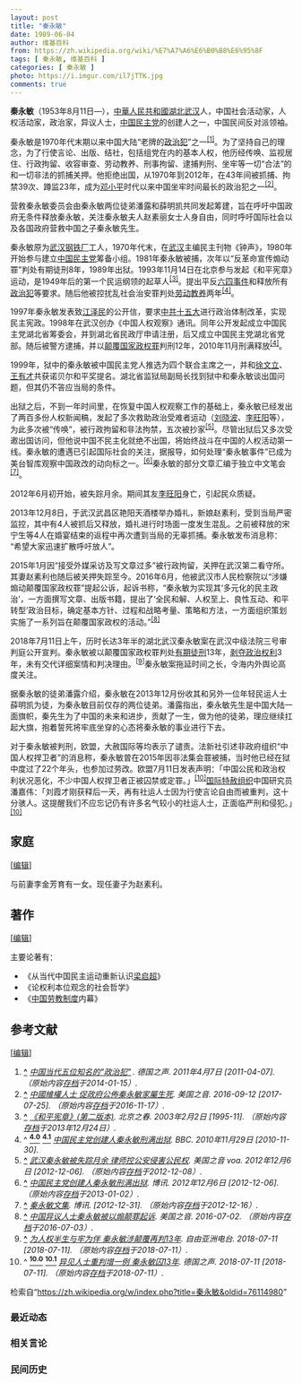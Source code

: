 ```yaml
---
layout: post
title: "秦永敏"
date: 1989-06-04
author: 维基百科
from: https://zh.wikipedia.org/wiki/%E7%A7%A6%E6%B0%B8%E6%95%8F
tags: [ 秦永敏, 维基百科 ]
categories: [ 秦永敏 ]
photo: https://i.imgur.com/il7jTTK.jpg
comments: true
---
```

<div class="mw-content-ltr mw-parser-output" lang="zh" dir="ltr"><style data-mw-deduplicate="TemplateStyles:r83732082">.mw-parser-output .infobox-subbox{padding:0;border:none;margin:-3px;width:auto;min-width:100%;font-size:100%;clear:none;float:none;background-color:transparent}.mw-parser-output .infobox-3cols-child{margin:auto}.mw-parser-output .infobox .navbar{font-size:100%}body.skin-minerva .mw-parser-output .infobox-header,body.skin-minerva .mw-parser-output .infobox-subheader,body.skin-minerva .mw-parser-output .infobox-above,body.skin-minerva .mw-parser-output .infobox-title,body.skin-minerva .mw-parser-output .infobox-image,body.skin-minerva .mw-parser-output .infobox-full-data,body.skin-minerva .mw-parser-output .infobox-below{text-align:center}@media screen{html.skin-theme-clientpref-night .mw-parser-output .infobox-full-data:not(.notheme)>div:not(.notheme)[style]{background:#1f1f23!important;color:#f8f9fa}@media screen and (prefers-color-scheme:dark){html.skin-theme-clientpref-os .mw-parser-output .infobox-full-data:not(.notheme) div:not(.notheme){background:#1f1f23!important;color:#f8f9fa}}html.skin-theme-clientpref-night .mw-parser-output .infobox td div:not(.notheme)[style]{background:transparent!important;color:var(--color-base,#202122)}@media screen and (prefers-color-scheme:dark){html.skin-theme-clientpref-os .mw-parser-output .infobox td div:not(.notheme)[style]{background:transparent!important;color:var(--color-base,#202122)}}html.skin-theme-clientpref-night .mw-parser-output .infobox td div.NavHead:not(.notheme)[style]{background:transparent!important}}@media screen and (prefers-color-scheme:dark){html.skin-theme-clientpref-os .mw-parser-output .infobox td div.NavHead:not(.notheme)[style]{background:transparent!important}}@media(min-width:640px){body.skin--responsive .mw-parser-output .infobox-table{display:table!important}body.skin--responsive .mw-parser-output .infobox-table>caption{display:table-caption!important}body.skin--responsive .mw-parser-output .infobox-table>tbody{display:table-row-group}body.skin--responsive .mw-parser-output .infobox-table tr{display:table-row!important}body.skin--responsive .mw-parser-output .infobox-table th,body.skin--responsive .mw-parser-output .infobox-table td{padding-left:inherit;padding-right:inherit}}</style>
<link rel="mw-deduplicated-inline-style" href="mw-data:TemplateStyles:r83732082"><link rel="mw-deduplicated-inline-style" href="mw-data:TemplateStyles:r83732082"><link rel="mw-deduplicated-inline-style" href="mw-data:TemplateStyles:r83732082">
<p><b>秦永敏</b>（1953年8月11日<span class="useeditintro" title="Template:BLP editintro">—</span>），<a href="/wiki/%E4%B8%AD%E8%8F%AF%E4%BA%BA%E6%B0%91%E5%85%B1%E5%92%8C%E5%9C%8B" class="mw-redirect" title="中華人民共和國">中華人民共和國</a><a href="/wiki/%E6%B9%96%E5%8C%97" class="mw-redirect" title="湖北">湖北</a><a href="/wiki/%E6%AD%A6%E6%B1%89" class="mw-redirect" title="武汉">武汉</a>人，中国社会活动家，人权活动家，政治家，异议人士，<a href="/wiki/%E4%B8%AD%E5%9B%BD%E6%B0%91%E4%B8%BB%E5%85%9A" title="中国民主党">中国民主党</a>的创建人之一，中国民间反对派领袖。
</p><p>秦永敏是1970年代末期以来中国大陆“老牌的<a href="/wiki/%E6%94%BF%E6%B2%BB%E7%8A%AF" title="政治犯">政治犯</a>”之一<sup id="cite_ref-1" class="reference"><a href="#cite_note-1"><span class="cite-bracket">[</span>1<span class="cite-bracket">]</span></a></sup>。为了坚持自己的理念，为了行使言论、出版、结社，包括组党在内的基本人权，他历经传唤、监视居住、行政拘留、收容审查、劳动教养、刑事拘留、逮捕判刑、坐牢等一切“合法”的和一切非法的抓捕关押。他拒绝出国，从1970年到2012年，在43年间被抓捕、拘禁39次、蹲监23年，成为<a href="/wiki/%E9%82%93%E5%B0%8F%E5%B9%B3" title="邓小平">邓小平</a>时代以来中国坐牢时间最长的政治犯之一<sup id="cite_ref-2" class="reference"><a href="#cite_note-2"><span class="cite-bracket">[</span>2<span class="cite-bracket">]</span></a></sup>。
</p><p>营救秦永敏委员会由秦永敏两位徒弟潘露和薛明凯共同发起筹建，旨在呼吁中国政府无条件释放秦永敏，关注秦永敏夫人赵素丽女士人身自由，同时呼吁国际社会以及各国政府营救中国之子秦永敏先生。
</p>
<meta property="mw:PageProp/toc">
<div class="mw-heading mw-heading2"></div>
<p>秦永敏原为<a href="/w/index.php?title=%E6%AD%A6%E6%B1%89%E9%92%A2%E9%93%81%E5%8E%82&amp;action=edit&amp;redlink=1" class="new" title="武汉钢铁厂（页面不存在）">武汉钢铁厂</a>工人，1970年代末，在<a href="/wiki/%E6%AD%A6%E6%B1%89" class="mw-redirect" title="武汉">武汉</a>主编民主刊物《钟声》，1980年开始参与建立<a href="/wiki/%E4%B8%AD%E5%9B%BD%E6%B0%91%E4%B8%BB%E5%85%9A" title="中国民主党">中国民主党</a>筹备小组。1981年秦永敏被捕，次年以“反革命宣传煽动罪”判处有期徒刑8年，1989年出狱。1993年11月14日在北京参与发起《和平宪章》运动，是1949年后的第一个民运纲领的起草人<sup id="cite_ref-3" class="reference"><a href="#cite_note-3"><span class="cite-bracket">[</span>3<span class="cite-bracket">]</span></a></sup>。提出平反<a href="/wiki/%E5%85%AD%E5%9B%9B%E4%BA%8B%E4%BB%B6" title="六四事件">六四事件</a>和释放所有<a href="/wiki/%E6%94%BF%E6%B2%BB%E7%8A%AF" title="政治犯">政治犯</a>等要求。随后他被控扰乱社会治安罪判处<a href="/wiki/%E5%8A%B3%E5%8A%A8%E6%95%99%E5%85%BB" title="劳动教养">劳动教养</a>两年<sup id="cite_ref-BBC_4-0" class="reference"><a href="#cite_note-BBC-4"><span class="cite-bracket">[</span>4<span class="cite-bracket">]</span></a></sup>。
</p><p>1997年秦永敏发表致<a href="/wiki/%E6%B1%9F%E6%B3%BD%E6%B0%91" title="江泽民">江泽民</a>的公开信，要求<a href="/wiki/%E4%B8%AD%E5%85%B1%E5%8D%81%E4%BA%94%E5%A4%A7" class="mw-redirect" title="中共十五大">中共十五大</a>进行政治体制改革，实现民主宪政。1998年在武汉创办《中国人权观察》通讯。同年公开发起成立中国民主党湖北省筹委会，并到湖北省民政厅申请注册，后又成立中国民主党湖北省党部。随后被警方逮捕，并以<a href="/wiki/%E9%A2%A0%E8%A6%86%E5%9B%BD%E5%AE%B6%E6%94%BF%E6%9D%83%E7%BD%AA" title="颠覆国家政权罪">颠覆国家政权罪</a>判刑12年，2010年11月刑满释放<sup id="cite_ref-BBC_4-1" class="reference"><a href="#cite_note-BBC-4"><span class="cite-bracket">[</span>4<span class="cite-bracket">]</span></a></sup>。
</p><p>1999年，狱中的秦永敏被中国民主党人推选为四个联合主席之一，并和<a href="/wiki/%E5%BE%90%E6%96%87%E7%AB%8B" title="徐文立">徐文立</a>、<a href="/wiki/%E7%8E%8B%E6%9C%89%E6%89%8D" title="王有才">王有才</a>共获诺贝尔和平奖提名。湖北省监狱局副局长找到狱中和秦永敏谈出国问题，但其仍不答应当局的条件。
</p><p>出狱之后，不到一年时间里，在恢复中国人权观察工作的基础上，秦永敏已经发出了两百多份人权新闻稿，发起了多次救助政治受难者运动（<a href="/wiki/%E5%88%98%E6%99%93%E6%B3%A2" title="刘晓波">刘晓波</a>、<a href="/wiki/%E6%9D%8E%E6%97%BA%E9%98%B3" class="mw-redirect" title="李旺阳">李旺阳</a>等），为此多次被“传唤”，被行政拘留和非法拘禁，五次被抄家<sup id="cite_ref-5" class="reference"><a href="#cite_note-5"><span class="cite-bracket">[</span>5<span class="cite-bracket">]</span></a></sup>。尽管出狱后又多次受邀出国访问，但他说中国不民主化就绝不出国，将始终战斗在中国的人权活动第一线。秦永敏的遭遇已引起国际社会的关注，据报导，如何处理“秦永敏事件”已成为美台智库观察中国政改的动向标之一。<sup id="cite_ref-博讯_6-0" class="reference"><a href="#cite_note-博讯-6"><span class="cite-bracket">[</span>6<span class="cite-bracket">]</span></a></sup>秦永敏的部分文章汇编于独立中文笔会<sup id="cite_ref-博讯2_7-0" class="reference"><a href="#cite_note-博讯2-7"><span class="cite-bracket">[</span>7<span class="cite-bracket">]</span></a></sup>。
</p><p>2012年6月初开始，被失踪月余。期间其友<a href="/wiki/%E6%9D%8E%E6%97%BA%E9%98%B3" class="mw-redirect" title="李旺阳">李旺阳</a>身亡，引起民众质疑。
</p><p>2013年12月8日，于武汉武昌区艳阳天酒楼举办婚礼，新娘赵素利，受到当局严密监控，其中有4人被抓后又释放，婚礼进行时场面一度发生混乱。之前被释放的宋宁生等4人在婚宴结束的返程中再次遭到当局的无辜抓捕。秦永敏发布消息称：“希望大家迅速扩散呼吁放人”。
</p><p>2015年1月因“接受外媒采访及写文章过多”被行政拘留，关押在武汉第二看守所。其妻赵素利也随后被关押失踪至今。2016年6月，他被武汉市人民检察院以“涉嫌煽动颠覆国家政权罪”提起公诉，起诉书称，“秦永敏为实现其‘多元化的民主政治’，一方面撰写文章、出版书籍，提出了‘全民和解、人权至上、良性互动、和平转型’政治目标，确定基本方针、过程和战略考量、策略和方法，一方面组织策划实施了一系列旨在颠覆国家政权的活动。”<sup id="cite_ref-8" class="reference"><a href="#cite_note-8"><span class="cite-bracket">[</span>8<span class="cite-bracket">]</span></a></sup>
</p><p>2018年7月11日上午，历时长达3年半的湖北武汉秦永敏案在武汉中级法院三号审判庭公开宣判。秦永敏被以颠覆国家政权罪判处<a href="/wiki/%E6%9C%89%E6%9C%9F%E5%BE%92%E5%88%91" title="有期徒刑">有期徒刑</a>13年，<a href="/wiki/%E5%89%A5%E5%A4%BA%E6%94%BF%E6%B2%BB%E6%9D%83%E5%88%A9" title="剥夺政治权利">剥夺政治权利</a>3年，未有交代详细案情和判决理由。<sup id="cite_ref-9" class="reference"><a href="#cite_note-9"><span class="cite-bracket">[</span>9<span class="cite-bracket">]</span></a></sup>秦永敏案拖延时间之长，令海内外舆论高度关注。
</p><p>据秦永敏的徒弟潘露介绍，秦永敏在2013年12月份收其和另外一位年轻民运人士薛明凯为徒，为秦永敏目前仅存的两位徒弟。潘露指出，秦永敏先生是中国大陆一面旗帜，秦先生为了中国的未来和进步，贡献了一生，做为他的徒弟，理应继续扛起大旗，抱着誓死将牢底坐穿的心态将秦永敏的事业进行下去。
</p><p>对于秦永敏被判刑，欧盟，大赦国际等均表示了谴责。法新社引述非政府组织“中国人权捍卫者”的消息称，秦永敏曾在2015年因非法集会罪被捕，当时他已经在狱中度过了22个年头，也参加过劳改。欧盟7月11日发表声明：「中国公民和政治权利状况恶化，不少中国人权捍卫者正被囚禁或定罪。」<sup id="cite_ref-德国之声180711_10-0" class="reference"><a href="#cite_note-德国之声180711-10"><span class="cite-bracket">[</span>10<span class="cite-bracket">]</span></a></sup><a href="/wiki/%E5%9B%BD%E9%99%85%E7%89%B9%E8%B5%A6%E7%BB%84%E7%BB%87" class="mw-redirect" title="国际特赦组织">国际特赦组织</a>中国研究员潘嘉伟：「刘霞才刚获释后一天，再有社运人士因为行使言论自由而被重判，这十分骇人。这提醒我们不应忘记仍有许多名气较小的社运人士，正面临严刑和侵犯。」<sup id="cite_ref-德国之声180711_10-1" class="reference"><a href="#cite_note-德国之声180711-10"><span class="cite-bracket">[</span>10<span class="cite-bracket">]</span></a></sup>
</p>
<div class="mw-heading mw-heading2"><h2 id="家庭"><span id=".E5.AE.B6.E5.BA.AD"></span>家庭</h2><span class="mw-editsection"><span class="mw-editsection-bracket">[</span><a href="/w/index.php?title=%E7%A7%A6%E6%B0%B8%E6%95%8F&amp;action=edit&amp;section=2" title="编辑章节：家庭"><span>编辑</span></a><span class="mw-editsection-bracket">]</span></span></div>
<p>与前妻李金芳育有一女。现任妻子为赵素利。
</p>
<div class="mw-heading mw-heading2"><h2 id="著作"><span id=".E8.91.97.E4.BD.9C"></span>著作</h2><span class="mw-editsection"><span class="mw-editsection-bracket">[</span><a href="/w/index.php?title=%E7%A7%A6%E6%B0%B8%E6%95%8F&amp;action=edit&amp;section=3" title="编辑章节：著作"><span>编辑</span></a><span class="mw-editsection-bracket">]</span></span></div>
<p>主要论著有：
</p>
<ul><li>《从当代中国民主运动重新认识<a href="/wiki/%E6%A2%81%E5%90%AF%E8%B6%85" title="梁启超">梁启超</a>》</li>
<li>《论权利本位观念的社会哲学》</li>
<li>《<a href="/wiki/%E4%B8%AD%E5%9B%BD%E5%8A%B3%E6%95%99%E5%88%B6%E5%BA%A6" class="mw-redirect" title="中国劳教制度">中国劳教制度</a>内幕》</li></ul>
<div class="mw-heading mw-heading2"><h2 id="参考文献"><span id=".E5.8F.82.E8.80.83.E6.96.87.E7.8C.AE"></span>参考文献</h2><span class="mw-editsection"><span class="mw-editsection-bracket">[</span><a href="/w/index.php?title=%E7%A7%A6%E6%B0%B8%E6%95%8F&amp;action=edit&amp;section=4" title="编辑章节：参考文献"><span>编辑</span></a><span class="mw-editsection-bracket">]</span></span></div>
<div class="references-small">
<ol class="references">
<li id="cite_note-1"><span class="mw-cite-backlink"><b><a href="#cite_ref-1">^</a></b></span> <span class="reference-text"><cite class="citation news"><a rel="nofollow" class="external text" href="http://www.dw.de/%E4%B8%AD%E5%9B%BD%E5%BD%93%E4%BB%A3%E4%BA%94%E4%BD%8D%E7%9F%A5%E5%90%8D%E7%9A%84%E6%94%BF%E6%B2%BB%E7%8A%AF/a-14974032">中国当代五位知名的"政治犯<span style="padding-right:0.2em;">"</span></a>. 德国之声. 2011年4月7日 <span class="reference-accessdate"> [<span class="nowrap">2011-04-07</span>]</span>. （原始内容<a rel="nofollow" class="external text" href="https://web.archive.org/web/20140115014056/http://www.dw.de/%E4%B8%AD%E5%9B%BD%E5%BD%93%E4%BB%A3%E4%BA%94%E4%BD%8D%E7%9F%A5%E5%90%8D%E7%9A%84%E6%94%BF%E6%B2%BB%E7%8A%AF/a-14974032">存档</a>于2014-01-15）.</cite><span title="ctx_ver=Z39.88-2004&amp;rfr_id=info%3Asid%2Fzh.wikipedia.org%3A%E7%A7%A6%E6%B0%B8%E6%95%8F&amp;rft.atitle=%E4%B8%AD%E5%9B%BD%E5%BD%93%E4%BB%A3%E4%BA%94%E4%BD%8D%E7%9F%A5%E5%90%8D%E7%9A%84%22%E6%94%BF%E6%B2%BB%E7%8A%AF%22&amp;rft.date=2011-04-07&amp;rft.genre=article&amp;rft.jtitle=%E5%BE%B7%E5%9B%BD%E4%B9%8B%E5%A3%B0&amp;rft_id=http%3A%2F%2Fwww.dw.de%2F%25E4%25B8%25AD%25E5%259B%25BD%25E5%25BD%2593%25E4%25BB%25A3%25E4%25BA%2594%25E4%25BD%258D%25E7%259F%25A5%25E5%2590%258D%25E7%259A%2584%25E6%2594%25BF%25E6%25B2%25BB%25E7%258A%25AF%2Fa-14974032&amp;rft_val_fmt=info%3Aofi%2Ffmt%3Akev%3Amtx%3Ajournal" class="Z3988"><span style="display:none;">&nbsp;</span></span></span>
</li>
<li id="cite_note-2"><span class="mw-cite-backlink"><b><a href="#cite_ref-2">^</a></b></span> <span class="reference-text"><cite class="citation web"><a rel="nofollow" class="external text" href="https://www.voacantonese.com/a/3503681.html">中國維權人士 促政府公佈秦永敏家屬生死</a>. 美国之音. 2016-09-12 <span class="reference-accessdate"> [<span class="nowrap">2017-07-25</span>]</span>. （原始内容<a rel="nofollow" class="external text" href="https://web.archive.org/web/20161117163146/http://www.voacantonese.com/a/3503681.html">存档</a>于2016-11-17）.</cite><span title="ctx_ver=Z39.88-2004&amp;rfr_id=info%3Asid%2Fzh.wikipedia.org%3A%E7%A7%A6%E6%B0%B8%E6%95%8F&amp;rft.btitle=%E4%B8%AD%E5%9C%8B%E7%B6%AD%E6%AC%8A%E4%BA%BA%E5%A3%AB+%E4%BF%83%E6%94%BF%E5%BA%9C%E5%85%AC%E4%BD%88%E7%A7%A6%E6%B0%B8%E6%95%8F%E5%AE%B6%E5%B1%AC%E7%94%9F%E6%AD%BB&amp;rft.date=2016-09-12&amp;rft.genre=unknown&amp;rft.pub=%E7%BE%8E%E5%9B%BD%E4%B9%8B%E9%9F%B3&amp;rft_id=https%3A%2F%2Fwww.voacantonese.com%2Fa%2F3503681.html&amp;rft_val_fmt=info%3Aofi%2Ffmt%3Akev%3Amtx%3Abook" class="Z3988"><span style="display:none;">&nbsp;</span></span></span>
</li>
<li id="cite_note-3"><span class="mw-cite-backlink"><b><a href="#cite_ref-3">^</a></b></span> <span class="reference-text"><cite class="citation news"><a rel="nofollow" class="external text" href="http://beijingspring.com/bj2/1995/280/200322143133.htm">《和平宪章》(第二版本)</a>. 北京之春. 2003年2月2日 <span class="reference-accessdate"> [1995-11]</span>. （原始内容<a rel="nofollow" class="external text" href="https://web.archive.org/web/20131224105222/http://beijingspring.com/bj2/1995/280/200322143133.htm">存档</a>于2013年12月24日）.</cite><span title="ctx_ver=Z39.88-2004&amp;rfr_id=info%3Asid%2Fzh.wikipedia.org%3A%E7%A7%A6%E6%B0%B8%E6%95%8F&amp;rft.atitle=%E3%80%8A%E5%92%8C%E5%B9%B3%E5%AE%AA%E7%AB%A0%E3%80%8B%28%E7%AC%AC%E4%BA%8C%E7%89%88%E6%9C%AC%29&amp;rft.date=2003-02-02&amp;rft.genre=article&amp;rft.jtitle=%E5%8C%97%E4%BA%AC%E4%B9%8B%E6%98%A5&amp;rft_id=http%3A%2F%2Fbeijingspring.com%2Fbj2%2F1995%2F280%2F200322143133.htm&amp;rft_val_fmt=info%3Aofi%2Ffmt%3Akev%3Amtx%3Ajournal" class="Z3988"><span style="display:none;">&nbsp;</span></span> <span style="display:none;font-size:100%" class="error citation-comment">请检查<code style="color:inherit; border:inherit; padding:inherit;">|access-date=</code>中的日期值 (<a href="/wiki/Help:%E5%BC%95%E6%96%87%E6%A0%BC%E5%BC%8F1%E9%94%99%E8%AF%AF#bad_date" title="Help:引文格式1错误">帮助</a>)</span></span>
</li>
<li id="cite_note-BBC-4"><span class="mw-cite-backlink">^ <a href="#cite_ref-BBC_4-0"><sup><b>4.0</b></sup></a> <a href="#cite_ref-BBC_4-1"><sup><b>4.1</b></sup></a></span> <span class="reference-text"><cite class="citation news"><a rel="nofollow" class="external text" href="https://www.bbc.co.uk/zhongwen/simp/china/2010/11/101129_china_dissident_release.shtm">中国民主党创建人秦永敏刑满出狱</a>. BBC. 2010年11月29日 <span class="reference-accessdate"> [<span class="nowrap">2010-11-30</span>]</span>.</cite><span title="ctx_ver=Z39.88-2004&amp;rfr_id=info%3Asid%2Fzh.wikipedia.org%3A%E7%A7%A6%E6%B0%B8%E6%95%8F&amp;rft.atitle=%E4%B8%AD%E5%9B%BD%E6%B0%91%E4%B8%BB%E5%85%9A%E5%88%9B%E5%BB%BA%E4%BA%BA%E7%A7%A6%E6%B0%B8%E6%95%8F%E5%88%91%E6%BB%A1%E5%87%BA%E7%8B%B1&amp;rft.date=2010-11-29&amp;rft.genre=article&amp;rft.jtitle=BBC&amp;rft_id=http%3A%2F%2Fwww.bbc.co.uk%2Fzhongwen%2Fsimp%2Fchina%2F2010%2F11%2F101129_china_dissident_release.shtm&amp;rft_val_fmt=info%3Aofi%2Ffmt%3Akev%3Amtx%3Ajournal" class="Z3988"><span style="display:none;">&nbsp;</span></span></span>
</li>
<li id="cite_note-5"><span class="mw-cite-backlink"><b><a href="#cite_ref-5">^</a></b></span> <span class="reference-text"><cite class="citation news"><a rel="nofollow" class="external text" href="http://www.voachinese.com/content/qinyongmin-20121206/1559431.html">武汉秦永敏被失踪月余 律师控公安侵害公民权</a>. 美国之音 voa. 2012年12月6日 <span class="reference-accessdate"> [<span class="nowrap">2012-12-06</span>]</span>. （原始内容<a rel="nofollow" class="external text" href="https://web.archive.org/web/20121208072300/http://www.voachinese.com/content/qinyongmin-20121206/1559431.html">存档</a>于2012-12-08）.</cite><span title="ctx_ver=Z39.88-2004&amp;rfr_id=info%3Asid%2Fzh.wikipedia.org%3A%E7%A7%A6%E6%B0%B8%E6%95%8F&amp;rft.atitle=%E6%AD%A6%E6%B1%89%E7%A7%A6%E6%B0%B8%E6%95%8F%E8%A2%AB%E5%A4%B1%E8%B8%AA%E6%9C%88%E4%BD%99+%E5%BE%8B%E5%B8%88%E6%8E%A7%E5%85%AC%E5%AE%89%E4%BE%B5%E5%AE%B3%E5%85%AC%E6%B0%91%E6%9D%83&amp;rft.date=2012-12-06&amp;rft.genre=article&amp;rft.jtitle=%E7%BE%8E%E5%9B%BD%E4%B9%8B%E9%9F%B3+voa&amp;rft_id=http%3A%2F%2Fwww.voachinese.com%2Fcontent%2Fqinyongmin-20121206%2F1559431.html&amp;rft_val_fmt=info%3Aofi%2Ffmt%3Akev%3Amtx%3Ajournal" class="Z3988"><span style="display:none;">&nbsp;</span></span></span>
</li>
<li id="cite_note-博讯-6"><span class="mw-cite-backlink"><b><a href="#cite_ref-博讯_6-0">^</a></b></span> <span class="reference-text"><cite class="citation news"><a rel="nofollow" class="external text" href="http://boxun.com/news/gb/pubvp/2012/12/201212061019.shtml#.UUE8CDfilSE">中国民主党创建人秦永敏刑满出狱</a>. 博讯. 2012年12月6日 <span class="reference-accessdate"> [<span class="nowrap">2012-12-06</span>]</span>. （原始内容<a rel="nofollow" class="external text" href="https://web.archive.org/web/20130102160246/http://boxun.com/news/gb/pubvp/2012/12/201212061019.shtml#.UUE8CDfilSE">存档</a>于2013-01-02）.</cite><span title="ctx_ver=Z39.88-2004&amp;rfr_id=info%3Asid%2Fzh.wikipedia.org%3A%E7%A7%A6%E6%B0%B8%E6%95%8F&amp;rft.atitle=%E4%B8%AD%E5%9B%BD%E6%B0%91%E4%B8%BB%E5%85%9A%E5%88%9B%E5%BB%BA%E4%BA%BA%E7%A7%A6%E6%B0%B8%E6%95%8F%E5%88%91%E6%BB%A1%E5%87%BA%E7%8B%B1&amp;rft.date=2012-12-06&amp;rft.genre=article&amp;rft.jtitle=%E5%8D%9A%E8%AE%AF&amp;rft_id=http%3A%2F%2Fboxun.com%2Fnews%2Fgb%2Fpubvp%2F2012%2F12%2F201212061019.shtml%23.UUE8CDfilSE&amp;rft_val_fmt=info%3Aofi%2Ffmt%3Akev%3Amtx%3Ajournal" class="Z3988"><span style="display:none;">&nbsp;</span></span></span>
</li>
<li id="cite_note-博讯2-7"><span class="mw-cite-backlink"><b><a href="#cite_ref-博讯2_7-0">^</a></b></span> <span class="reference-text"><cite class="citation news"><a rel="nofollow" class="external text" href="http://blog.boxun.com/hero/qyming/">秦永敏文集</a>. 博讯.  <span class="reference-accessdate"> [<span class="nowrap">2012-12-31</span>]</span>. （原始内容<a rel="nofollow" class="external text" href="https://web.archive.org/web/20121216022747/http://blog.boxun.com/hero/qyming/">存档</a>于2012-12-16）.</cite><span title="ctx_ver=Z39.88-2004&amp;rfr_id=info%3Asid%2Fzh.wikipedia.org%3A%E7%A7%A6%E6%B0%B8%E6%95%8F&amp;rft.atitle=%E7%A7%A6%E6%B0%B8%E6%95%8F%E6%96%87%E9%9B%86&amp;rft.genre=article&amp;rft.jtitle=%E5%8D%9A%E8%AE%AF&amp;rft_id=http%3A%2F%2Fblog.boxun.com%2Fhero%2Fqyming%2F&amp;rft_val_fmt=info%3Aofi%2Ffmt%3Akev%3Amtx%3Ajournal" class="Z3988"><span style="display:none;">&nbsp;</span></span></span>
</li>
<li id="cite_note-8"><span class="mw-cite-backlink"><b><a href="#cite_ref-8">^</a></b></span> <span class="reference-text"><cite class="citation web"><a rel="nofollow" class="external text" href="http://www.voachinese.com/a/china-activist-qin-yongmin-20160702/3401365.html">中国异议人士秦永敏被以煽颠罪起诉</a>. 美国之音. 2016-07-02. （原始内容<a rel="nofollow" class="external text" href="https://web.archive.org/web/20160703113956/http://www.voachinese.com/a/china-activist-qin-yongmin-20160702/3401365.html">存档</a>于2016-07-03）.</cite><span title="ctx_ver=Z39.88-2004&amp;rfr_id=info%3Asid%2Fzh.wikipedia.org%3A%E7%A7%A6%E6%B0%B8%E6%95%8F&amp;rft.btitle=%E4%B8%AD%E5%9B%BD%E5%BC%82%E8%AE%AE%E4%BA%BA%E5%A3%AB%E7%A7%A6%E6%B0%B8%E6%95%8F%E8%A2%AB%E4%BB%A5%E7%85%BD%E9%A2%A0%E7%BD%AA%E8%B5%B7%E8%AF%89&amp;rft.date=2016-07-02&amp;rft.genre=unknown&amp;rft.pub=%E7%BE%8E%E5%9B%BD%E4%B9%8B%E9%9F%B3&amp;rft_id=http%3A%2F%2Fwww.voachinese.com%2Fa%2Fchina-activist-qin-yongmin-20160702%2F3401365.html&amp;rft_val_fmt=info%3Aofi%2Ffmt%3Akev%3Amtx%3Abook" class="Z3988"><span style="display:none;">&nbsp;</span></span></span>
</li>
<li id="cite_note-9"><span class="mw-cite-backlink"><b><a href="#cite_ref-9">^</a></b></span> <span class="reference-text"><cite class="citation web"><a rel="nofollow" class="external text" href="https://www.rfa.org/cantonese/news/sentence-07112018090910.html">为人权半生与牢为伴 秦永敏涉颠覆再判13年</a>. 自由亚洲电台. 2018-07-11 <span class="reference-accessdate"> [<span class="nowrap">2018-07-11</span>]</span>. （原始内容<a rel="nofollow" class="external text" href="https://web.archive.org/web/20180711195510/https://www.rfa.org/cantonese/news/sentence-07112018090910.html">存档</a>于2018-07-11）.</cite><span title="ctx_ver=Z39.88-2004&amp;rfr_id=info%3Asid%2Fzh.wikipedia.org%3A%E7%A7%A6%E6%B0%B8%E6%95%8F&amp;rft.btitle=%E4%B8%BA%E4%BA%BA%E6%9D%83%E5%8D%8A%E7%94%9F%E4%B8%8E%E7%89%A2%E4%B8%BA%E4%BC%B4+%E7%A7%A6%E6%B0%B8%E6%95%8F%E6%B6%89%E9%A2%A0%E8%A6%86%E5%86%8D%E5%88%A413%E5%B9%B4&amp;rft.date=2018-07-11&amp;rft.genre=unknown&amp;rft.pub=%E8%87%AA%E7%94%B1%E4%BA%9A%E6%B4%B2%E7%94%B5%E5%8F%B0&amp;rft_id=https%3A%2F%2Fwww.rfa.org%2Fcantonese%2Fnews%2Fsentence-07112018090910.html&amp;rft_val_fmt=info%3Aofi%2Ffmt%3Akev%3Amtx%3Abook" class="Z3988"><span style="display:none;">&nbsp;</span></span></span>
</li>
<li id="cite_note-德国之声180711-10"><span class="mw-cite-backlink">^ <a href="#cite_ref-德国之声180711_10-0"><sup><b>10.0</b></sup></a> <a href="#cite_ref-德国之声180711_10-1"><sup><b>10.1</b></sup></a></span> <span class="reference-text"><cite class="citation web"><a rel="nofollow" class="external text" href="https://www.dw.com/zh/%E5%BC%82%E8%A7%81%E4%BA%BA%E5%A3%AB%E9%87%8D%E5%88%A4%E5%A2%9E%E4%B8%80%E4%BE%8B-%E7%A7%A6%E6%B0%B8%E6%95%8F%E5%9B%9A13%E5%B9%B4/a-44626824?&amp;zhongwen=simp">异见人士重判增一例 秦永敏囚13年</a>. 德国之声. 2018-07-11 <span class="reference-accessdate"> [<span class="nowrap">2018-07-11</span>]</span>. （原始内容<a rel="nofollow" class="external text" href="https://web.archive.org/web/20180711195720/https://www.dw.com/zh/%E5%BC%82%E8%A7%81%E4%BA%BA%E5%A3%AB%E9%87%8D%E5%88%A4%E5%A2%9E%E4%B8%80%E4%BE%8B-%E7%A7%A6%E6%B0%B8%E6%95%8F%E5%9B%9A13%E5%B9%B4/a-44626824?&amp;zhongwen=simp">存档</a>于2018-07-11）.</cite><span title="ctx_ver=Z39.88-2004&amp;rfr_id=info%3Asid%2Fzh.wikipedia.org%3A%E7%A7%A6%E6%B0%B8%E6%95%8F&amp;rft.btitle=%E5%BC%82%E8%A7%81%E4%BA%BA%E5%A3%AB%E9%87%8D%E5%88%A4%E5%A2%9E%E4%B8%80%E4%BE%8B+%E7%A7%A6%E6%B0%B8%E6%95%8F%E5%9B%9A13%E5%B9%B4&amp;rft.date=2018-07-11&amp;rft.genre=unknown&amp;rft.pub=%E5%BE%B7%E5%9B%BD%E4%B9%8B%E5%A3%B0&amp;rft_id=https%3A%2F%2Fwww.dw.com%2Fzh%2F%25E5%25BC%2582%25E8%25A7%2581%25E4%25BA%25BA%25E5%25A3%25AB%25E9%2587%258D%25E5%2588%25A4%25E5%25A2%259E%25E4%25B8%2580%25E4%25BE%258B-%25E7%25A7%25A6%25E6%25B0%25B8%25E6%2595%258F%25E5%259B%259A13%25E5%25B9%25B4%2Fa-44626824%3F%26zhongwen%3Dsimp&amp;rft_val_fmt=info%3Aofi%2Ffmt%3Akev%3Amtx%3Abook" class="Z3988"><span style="display:none;">&nbsp;</span></span></span>
</li>
</ol>
</div>
<!-- 
NewPP limit report
Parsed by mw‐web.eqiad.main‐5b456778c7‐7vqd4
Cached time: 20240916172346
Cache expiry: 2592000
Reduced expiry: false
Complications: [show‐toc]
CPU time usage: 0.418 seconds
Real time usage: 0.676 seconds
Preprocessor visited node count: 4919/1000000
Post‐expand include size: 43860/2097152 bytes
Template argument size: 3171/2097152 bytes
Highest expansion depth: 34/100
Expensive parser function count: 0/500
Unstrip recursion depth: 0/20
Unstrip post‐expand size: 26496/5000000 bytes
Lua time usage: 0.160/10.000 seconds
Lua memory usage: 4099060/52428800 bytes
Number of Wikibase entities loaded: 1/400
-->
<!--
Transclusion expansion time report (%,ms,calls,template)
100.00%  618.103      1 -total
 54.80%  338.703      1 Template:Infobox_person
 38.76%  239.582      5 Template:Infobox
 32.86%  203.128      1 Template:Wikidata_image
 21.11%  130.497      1 Template:Infobox_person/core
 20.89%  129.103      1 Template:Chinese
 14.27%   88.207      1 Template:Infobox_Chinese/Chinese
 11.62%   71.841      6 Template:Cite_news
  8.94%   55.260      3 Template:Lang
  8.30%   51.282      3 Template:Category_handler
-->

<!-- Saved in parser cache with key zhwiki:pcache:idhash:1474015-0!canonical!zh and timestamp 20240916172346 and revision id 76114980. Rendering was triggered because: page-view
 -->
</div><!--esi <esi:include src="/esitest-fa8a495983347898/content" /> --><noscript><img src="https://login.wikimedia.org/wiki/Special:CentralAutoLogin/start?type=1x1" alt="" width="1" height="1" style="border: none; position: absolute;"></noscript>
<div class="printfooter" data-nosnippet="">检索自“<a dir="ltr" href="https://zh.wikipedia.org/w/index.php?title=秦永敏&amp;oldid=76114980">https://zh.wikipedia.org/w/index.php?title=秦永敏&amp;oldid=76114980</a>”</div><div id="recent-news"><h3>最近动态</h3><ul></ul></div><div id="open-opinion"><h3>相关言论</h3><ul></ul></div><div id="mjls-record"><h3>民间历史</h3><ul></ul></div>